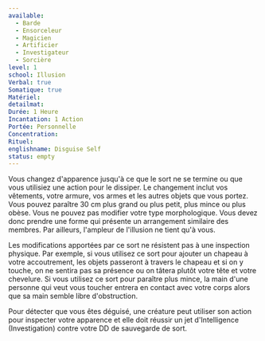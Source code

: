 ```yaml
---
available:
  - Barde
  - Ensorceleur
  - Magicien
  - Artificier
  - Investigateur
  - Sorcière
level: 1
school: Illusion
Verbal: true
Somatique: true
Matériel:
detailmat:
Durée: 1 Heure
Incantation: 1 Action
Portée: Personnelle
Concentration:
Rituel:
englishname: Disguise Self
status: empty
---
```

Vous changez d'apparence jusqu'à ce que le sort ne se termine ou que vous utilisiez une action pour le dissiper. Le changement inclut vos vêtements, votre armure, vos armes et les autres objets que vous portez. Vous pouvez paraître 30 cm plus grand ou plus petit, plus mince ou plus obèse. Vous ne pouvez pas modifier votre type morphologique. Vous devez donc prendre une forme qui présente un arrangement similaire des membres. Par ailleurs, l'ampleur de l'illusion ne tient qu'à vous.  

Les modifications apportées par ce sort ne résistent pas à une inspection physique. Par exemple, si vous utilisez ce sort pour ajouter un chapeau à votre accoutrement, les objets passeront à travers le chapeau et si on y touche, on ne sentira pas sa présence ou on tâtera plutôt votre tête et votre chevelure. Si vous utilisez ce sort pour paraître plus mince, la main d'une personne qui veut vous toucher entrera en contact avec votre corps alors que sa main semble libre d'obstruction.  

Pour détecter que vous êtes déguisé, une créature peut utiliser son action pour inspecter votre apparence et elle doit réussir un jet d'Intelligence (Investigation) contre votre DD de sauvegarde de sort.

